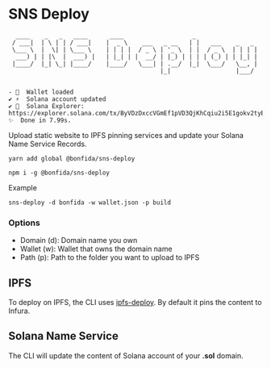 # SNS Deploy

```
  ____    _   _   ____      ____                   _
 / ___|  | \ | | / ___|    |  _ \    ___   _ __   | |   ___    _   _
 \___ \  |  \| | \___ \    | | | |  / _ \ | '_ \  | |  / _ \  | | | |
  ___) | | |\  |  ___) |   | |_| | |  __/ | |_) | | | | (_) | | |_| |
 |____/  |_| \_| |____/    |____/   \___| | .__/  |_|  \___/   \__, |
                                          |_|                  |___/


- 🦄  Wallet loaded
✔ ⚡️  Solana account updated
✔ 🧭  Solana Explorer: https://explorer.solana.com/tx/ByVDzDxccVGmEf1pVD3QjKhCqiu2i5E1gokv2tyBP2Q9G4UHAyYMRTF84wn2Pxkfi2ePktwX8iAvftjsVqFHYBB
✨  Done in 7.99s.
```

Upload static website to IPFS pinning services and update your Solana Name Service Records.

```
yarn add global @bonfida/sns-deploy
```

```
npm i -g @bonfida/sns-deploy
```

Example

```
sns-deploy -d bonfida -w wallet.json -p build
```

### Options

- Domain (d): Domain name you own
- Wallet (w): Wallet that owns the domain name
- Path (p): Path to the folder you want to upload to IPFS

## IPFS

To deploy on IPFS, the CLI uses [ipfs-deploy](https://github.com/ipfs-shipyard/ipfs-deploy). By default it pins the content to Infura.

## Solana Name Service

The CLI will update the content of Solana account of your **.sol** domain.

